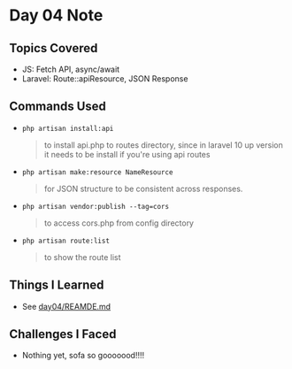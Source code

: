 # Day 04 Note

## Topics Covered

- JS: Fetch API, async/await
- Laravel: Route::apiResource, JSON Response

## Commands Used

- `php artisan install:api`
  > to install api.php to routes directory, since in laravel 10 up version it needs to be install if you're using api routes
- `php artisan make:resource NameResource`
  > for JSON structure to be consistent across responses.
- `php artisan vendor:publish --tag=cors`
  > to access cors.php from config directory
- `php artisan route:list`
  > to show the route list

## Things I Learned

- See [day04/REAMDE.md](../day04/README.md)

## Challenges I Faced

- Nothing yet, sofa so gooooood!!!!
